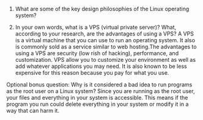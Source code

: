1. What are some of the key design philosophies of the Linux operating system?

2. In your own words, what is a VPS (virtual private server)? What, according to your research, are the advantages of using a VPS?
A VPS is a virtual machine that you can use to run an operating system. It also is commonly sold as a service similar to web hosting.The advantages to using a VPS are security (low rish of hacking), performance, and customization. VPS allow you to customize your environment as well as add whatever applications you may need. It is also known to be less expensive for this reason because you pay for what you use.

Optional bonus question: Why is it considered a bad idea to run programs as the root user on a Linux system?
Since you are running as the root user, your files and everything in your system is accessible. This means if the program you run could delete everything in your system or modify it in a way that can harm it.